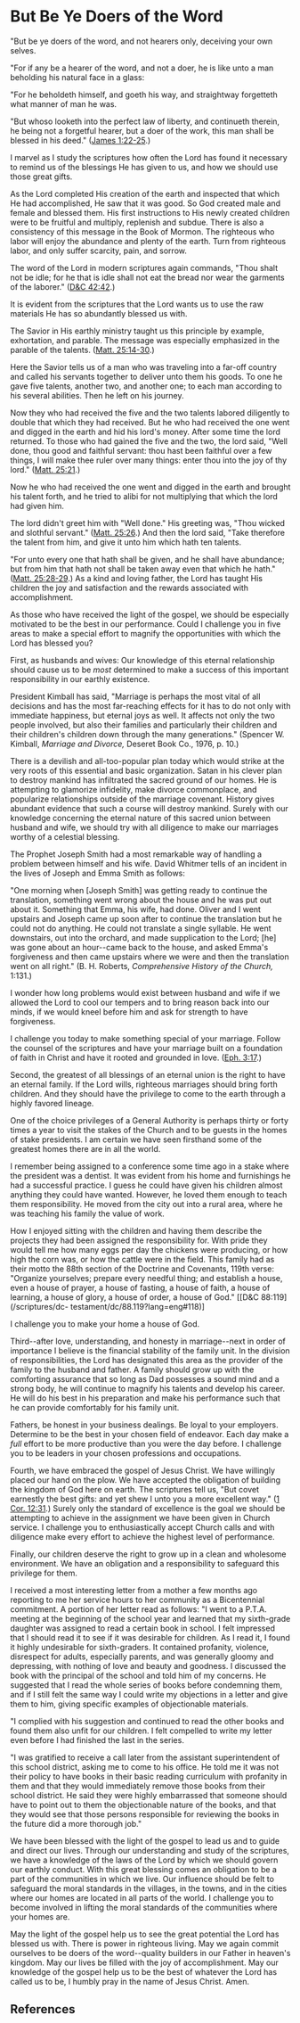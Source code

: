# But Be Ye Doers of the Word

"But be ye doers of the word, and not hearers only, deceiving your own selves.

"For if any be a hearer of the word, and not a doer, he is like unto a man
beholding his natural face in a glass:

"For he beholdeth himself, and goeth his way, and straightway forgetteth what
manner of man he was.

"But whoso looketh into the perfect law of liberty, and continueth therein, he
being not a forgetful hearer, but a doer of the work, this man shall be
blessed in his deed." ([James
1:22-25](/scriptures/nt/james/1.22-25?lang=eng#21).)

I marvel as I study the scriptures how often the Lord has found it necessary
to remind us of the blessings He has given to us, and how we should use those
great gifts.

As the Lord completed His creation of the earth and inspected that which He
had accomplished, He saw that it was good. So God created male and female and
blessed them. His first instructions to His newly created children were to be
fruitful and multiply, replenish and subdue. There is also a consistency of
this message in the Book of Mormon. The righteous who labor will enjoy the
abundance and plenty of the earth. Turn from righteous labor, and only suffer
scarcity, pain, and sorrow.

The word of the Lord in modern scriptures again commands, "Thou shalt not be
idle; for he that is idle shall not eat the bread nor wear the garments of the
laborer." ([D&amp;C 42:42](/scriptures/dc-testament/dc/42.42?lang=eng#41).)

It is evident from the scriptures that the Lord wants us to use the raw
materials He has so abundantly blessed us with.

The Savior in His earthly ministry taught us this principle by example,
exhortation, and parable. The message was especially emphasized in the parable
of the talents. ([Matt. 25:14-30](/scriptures/nt/matt/25.14-30?lang=eng#13).)

Here the Savior tells us of a man who was traveling into a far-off country and
called his servants together to deliver unto them his goods. To one he gave
five talents, another two, and another one; to each man according to his
several abilities. Then he left on his journey.

Now they who had received the five and the two talents labored diligently to
double that which they had received. But he who had received the one went and
digged in the earth and hid his lord's money. After some time the lord
returned. To those who had gained the five and the two, the lord said, "Well
done, thou good and faithful servant: thou hast been faithful over a few
things, I will make thee ruler over many things: enter thou into the joy of
thy lord." ([Matt. 25:21](/scriptures/nt/matt/25.21?lang=eng#20).)

Now he who had received the one went and digged in the earth and brought his
talent forth, and he tried to alibi for not multiplying that which the lord
had given him.

The lord didn't greet him with "Well done." His greeting was, "Thou wicked and
slothful servant." ([Matt. 25:26](/scriptures/nt/matt/25.26?lang=eng#25).) And
then the lord said, "Take therefore the talent from him, and give it unto him
which hath ten talents.

"For unto every one that hath shall be given, and he shall have abundance; but
from him that hath not shall be taken away even that which he hath." ([Matt.
25:28-29](/scriptures/nt/matt/25.28-29?lang=eng#27).) As a kind and loving
father, the Lord has taught His children the joy and satisfaction and the
rewards associated with accomplishment.

As those who have received the light of the gospel, we should be especially
motivated to be the best in our performance. Could I challenge you in five
areas to make a special effort to magnify the opportunities with which the
Lord has blessed you?

First, as husbands and wives: Our knowledge of this eternal relationship
should cause us to be _most_ determined to make a success of this important
responsibility in our earthly existence.

President Kimball has said, "Marriage is perhaps the most vital of all
decisions and has the most far-reaching effects for it has to do not only with
immediate happiness, but eternal joys as well. It affects not only the two
people involved, but also their families and particularly their children and
their children's children down through the many generations." (Spencer W.
Kimball, _Marriage and Divorce,_ Deseret Book Co., 1976, p. 10.)

There is a devilish and all-too-popular plan today which would strike at the
very roots of this essential and basic organization. Satan in his clever plan
to destroy mankind has infiltrated the sacred ground of our homes. He is
attempting to glamorize infidelity, make divorce commonplace, and popularize
relationships outside of the marriage covenant. History gives abundant
evidence that such a course will destroy mankind. Surely with our knowledge
concerning the eternal nature of this sacred union between husband and wife,
we should try with all diligence to make our marriages worthy of a celestial
blessing.

The Prophet Joseph Smith had a most remarkable way of handling a problem
between himself and his wife. David Whitmer tells of an incident in the lives
of Joseph and Emma Smith as follows:

"One morning when [Joseph Smith] was getting ready to continue the
translation, something went wrong about the house and he was put out about it.
Something that Emma, his wife, had done. Oliver and I went upstairs and Joseph
came up soon after to continue the translation but he could not do anything.
He could not translate a single syllable. He went downstairs, out into the
orchard, and made supplication to the Lord; [he] was gone about an hour--came
back to the house, and asked Emma's forgiveness and then came upstairs where
we were and then the translation went on all right." (B. H. Roberts,
_Comprehensive History of the Church,_ 1:131.)

I wonder how long problems would exist between husband and wife if we allowed
the Lord to cool our tempers and to bring reason back into our minds, if we
would kneel before him and ask for strength to have forgiveness.

I challenge you today to make something special of your marriage. Follow the
counsel of the scriptures and have your marriage built on a foundation of
faith in Christ and have it rooted and grounded in love. ([Eph.
3:17](/scriptures/nt/eph/3.17?lang=eng#16).)

Second, the greatest of all blessings of an eternal union is the right to have
an eternal family. If the Lord wills, righteous marriages should bring forth
children. And they should have the privilege to come to the earth through a
highly favored lineage.

One of the choice privileges of a General Authority is perhaps thirty or forty
times a year to visit the stakes of the Church and to be guests in the homes
of stake presidents. I am certain we have seen firsthand some of the greatest
homes there are in all the world.

I remember being assigned to a conference some time ago in a stake where the
president was a dentist. It was evident from his home and furnishings he had a
successful practice. I guess he could have given his children almost anything
they could have wanted. However, he loved them enough to teach them
responsibility. He moved from the city out into a rural area, where he was
teaching his family the value of work.

How I enjoyed sitting with the children and having them describe the projects
they had been assigned the responsibility for. With pride they would tell me
how many eggs per day the chickens were producing, or how high the corn was,
or how the cattle were in the field. This family had as their motto the 88th
section of the Doctrine and Covenants, 119th verse: "Organize yourselves;
prepare every needful thing; and establish a house, even a house of prayer, a
house of fasting, a house of faith, a house of learning, a house of glory, a
house of order, a house of God." [[D&amp;C 88:119](/scriptures/dc-
testament/dc/88.119?lang=eng#118)]

I challenge you to make your home a house of God.

Third--after love, understanding, and honesty in marriage--next in order of
importance I believe is the financial stability of the family unit. In the
division of responsibilities, the Lord has designated this area as the
provider of the family to the husband and father. A family should grow up with
the comforting assurance that so long as Dad possesses a sound mind and a
strong body, he will continue to magnify his talents and develop his career.
He will do his best in his preparation and make his performance such that he
can provide comfortably for his family unit.

Fathers, be honest in your business dealings. Be loyal to your employers.
Determine to be the best in your chosen field of endeavor. Each day make a
_full_ effort to be more productive than you were the day before. I challenge
you to be leaders in your chosen professions and occupations.

Fourth, we have embraced the gospel of Jesus Christ. We have willingly placed
our hand on the plow. We have accepted the obligation of building the kingdom
of God here on earth. The scriptures tell us, "But covet earnestly the best
gifts: and yet shew I unto you a more excellent way." ([1 Cor.
12:31](/scriptures/nt/1-cor/12.31?lang=eng#30).) Surely only the standard of
excellence is the goal we should be attempting to achieve in the assignment we
have been given in Church service. I challenge you to enthusiastically accept
Church calls and with diligence make every effort to achieve the highest level
of performance.

Finally, our children deserve the right to grow up in a clean and wholesome
environment. We have an obligation and a responsibility to safeguard this
privilege for them.

I received a most interesting letter from a mother a few months ago reporting
to me her service hours to her community as a Bicentennial commitment. A
portion of her letter read as follows: "I went to a P.T.A. meeting at the
beginning of the school year and learned that my sixth-grade daughter was
assigned to read a certain book in school. I felt impressed that I should read
it to see if it was desirable for children. As I read it, I found it highly
undesirable for sixth-graders. It contained profanity, violence, disrespect
for adults, especially parents, and was generally gloomy and depressing, with
nothing of love and beauty and goodness. I discussed the book with the
principal of the school and told him of my concerns. He suggested that I read
the whole series of books before condemning them, and if I still felt the same
way I could write my objections in a letter and give them to him, giving
specific examples of objectionable materials.

"I complied with his suggestion and continued to read the other books and
found them also unfit for our children. I felt compelled to write my letter
even before I had finished the last in the series.

"I was gratified to receive a call later from the assistant superintendent of
this school district, asking me to come to his office. He told me it was not
their policy to have books in their basic reading curriculum with profanity in
them and that they would immediately remove those books from their school
district. He said they were highly embarrassed that someone should have to
point out to them the objectionable nature of the books, and that they would
see that those persons responsible for reviewing the books in the future did a
more thorough job."

We have been blessed with the light of the gospel to lead us and to guide and
direct our lives. Through our understanding and study of the scriptures, we
have a knowledge of the laws of the Lord by which we should govern our earthly
conduct. With this great blessing comes an obligation to be a part of the
communities in which we live. Our influence should be felt to safeguard the
moral standards in the villages, in the towns, and in the cities where our
homes are located in all parts of the world. I challenge you to become
involved in lifting the moral standards of the communities where your homes
are.

May the light of the gospel help us to see the great potential the Lord has
blessed us with. There is power in righteous living. May we again commit
ourselves to be doers of the word--quality builders in our Father in heaven's
kingdom. May our lives be filled with the joy of accomplishment. May our
knowledge of the gospel help us to be the best of whatever the Lord has called
us to be, I humbly pray in the name of Jesus Christ. Amen.

## References


